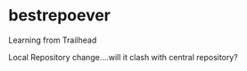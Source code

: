 # bestrepoever
Learning from Trailhead

Local Repository change....will it clash with central repository?


